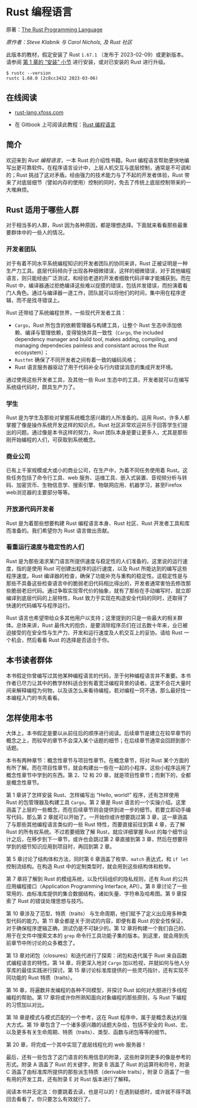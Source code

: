 # Rust 编程语言


原著：[The Rust Programming Language](https://doc.rust-lang.org/book/)

*原作者：Steve Klabnik 与 Carol Nichols, 及 Rust 社区*


此版本的教材，假定安装了 Rust `1.67.1` （发布于 2023-02-09）或更新版本。请参阅 [第 1 章的 “安装” 小节](docs/Ch01_Getting_Started.md#Installation) 进行安装，或对已安装的 Rust 进行升级。

```console
$ rustc --version
rustc 1.68.0 (2c8cc3432 2023-03-06)
```


## 在线阅读

- [rust-lang.xfoss.com](https://rust-lang.xfoss.com)

- 在 Gitbook 上可阅读此教程：[Rust 编程语言](https://rust.xfoss.com)

## 简介

欢迎来到 *Rust 编程语言*，一本 Rust 的介绍性书籍。Rust 编程语言帮助更快地编写出更可靠软件。在程序语言设计中，上层人机交互与底层控制，通常是不可调和的；Rust 挑战了这对矛盾。经由强力的技术能力与了不起的开发者体验，Rust 带来了对底层细节（譬如内存的使用）控制的同时，免去了传统上底层控制带来的一大堆麻烦。

## Rust 适用于哪些人群

对于相当多的人群，Rust 因为各种原因，都是理想选择。下面就来看看那些最重要群体中的一些人的情况。

### 开发者团队

对于有着不同水平系统编程知识的开发者团队的协同来讲，Rust 正被证明是一种生产力工具。底层代码倾向于出现各种细微错误，这样的细微错误，对于其他编程语言，则只能经由广泛测试，和经验老道的开发者细致代码评审才能捕获到。而在 Rust 中，编译器通过拒绝编译这些难以捉摸的错误，包括并发错误，而扮演着看门人角色。通过与编译器一道工作，团队就可以将他们的时间，集中用在程序逻辑，而不是找寻错误上。

Rust 还带给了系统编程世界，一些现代开发者工具：

- `Cargo`，Rust 所包含的依赖管理器与构建工具，让整个 Rust 生态中添加依赖、编译与管理依赖，变得愉快并具一致性（`Cargo`, the included dependency manager and build tool, makes adding, compiling, and managing dependecies painless and consistant across the Rust ecosystem）；
- `Rustfmt` 确保了不同开发者之间有着一致的编码风格；
- Rust 语言服务器驱动了用于代码补全与行内错误消息的集成开发环境。

通过使用这些开发者工具，及其他一些 Rust 生态中的工具，开发者就可以在编写系统级代码时，颇具生产力了。

### 学生

Rust 是为学生及那些对掌握系统概念感兴趣的人所准备的。运用 Rust，许多人都掌握了像是操作系统开发这样的知识点。Rust 社区非常欢迎并乐于回答学生们提出的问题。通过像是本书这样的努力，Rust 团队本身是要让更多人，尤其是那些刚开始编程的人们，可获取到系统概念。


### 商业公司

已有上千家规模或大或小的商业公司，在生产中，为着不同任务使用着 Rust。这些任务包括了命令行工具、web 服务、运维工具、嵌入式装置、音视频分析与转码、加密货币、生物信息学、搜索引擎、物联网应用、机器学习，甚至Firefox web浏览器的主要部分等等。

### 开放源代码开发者

Rust 是为着那些想要构建 Rust 编程语言本身、Rust 社区、Rust 开发者工具和库而准备的。我们希望你为 Rust 语言做出贡献。

### 看重运行速度与稳定性的人们

Rust 是为那些渴求某门语言所提供速度与稳定性的人们准备的。这里说的运行速度，指的是使用 Rust 可创建出程序的运行速度，以及 Rust 所能达到的编写这些程序速度。Rust 编译器的检查，确保了功能补充与重构的稳定性。这稳定性是与那些不具备这些检查语言中的脆弱老旧代码相比得出的，开发者通常害怕去修改那些脆弱老旧代码。通过争取实现零代价的抽象，就有了那些在手动编写时，就立即编译到底层代码的上层特性，Rust 致力于实现在构造安全代码的同时，还取得了快速的代码编写与程序运行。

Rust 语言也希望带给众多其他用户以支持；这里提到的只是一些最大的相关群体。总体来讲，Rust 最伟大的抱负，是要消除程序员们在过去数十年来，业已被迫接受的在安全性与生产力、开发和运行速度及人机交互上的妥协。请给 Rust 一个机会，然后看看 Rust 的选择是否适合于你。

## 本书读者群体

本书假定你曾编写过其他某种编程语言的代码，至于何种编程语言并不重要。本书作者已尽力让其中的教学材料适合到有着宽泛编程背景的读者。这里不会花大量时间来解释编程为何物，以及该怎么来看待编程。若对编程一窍不通，那么最好找一本编程入门的书先看看。

## 怎样使用本书

大体上，本书假定是要以从前往后的顺序进行阅读。后续章节是建立在较早章节的概念之上，而较早的章节不会深入某个话题的细节；在后续章节通常会回顾到那个话题。

本书有两种章节：概念性章节与项目性章节。在概念章节，将对 Rust 某个方面的有所了解。而在项目性章节，就会构建出一些在一起的小程序，这些小程序运用了概念性章节中学到的东西。第 2、12 和 20 章，就是项目性章节；而剩下的，全都是概念性章节。

第 1 章讲了怎样安装 Rust、怎样编写出 “Hello, world!” 程序，还有怎样使用 Rust 的包管理器及构建工具 `Cargo`。第 2 章是 Rust 语言的一个实操介绍。这里涵盖了上层的一些概念，而在后续章节则会提供到进一步的细节。若要立即动手编写代码，那么第 2 章就可以开始了。一开始你或许想要跳过第 3 章，这一章涵盖了与那些其他编程语言类似的一些 Rust 特性，而要直接前往到第 4 章，去了解 Rust 的所有权系统。不过若要细致了解 Rust，就应详细掌握 Rust 的每个细节设计之后，在移步到下一章节，或许也会跳过第 2 章直接到第 3 章，然后在想要将学到的细节知识应用到项目时，再回到第 2 章。

第 5 章讨论了结构体和方法，同时第 6 章涵盖了枚举、`match` 表达式，和 `if let` 控制流结构。在构造 Rust 中的定制类型时，就会用到这些结构体和枚举。

第 7 章将了解到 Rust 的模组系统，以及代码组织的隐私规则，还有 Rust 的公共应用编程接口（Application Programming Interface, API）。第 8 章讨论了一些常用的、由标准库提供的集合数据结构，诸如矢量、字符串及哈希图。第 9 章探索了 Rust 的错误处理思想与技巧。

第 10 章涉及了范型、特质（traits） 与生命周期，他们赋予了定义出应用多种类型代码的能力。第 11 章全都是关于测试的内容，即便有着 Rust 的安全性保证，对于确保程序逻辑正确，测试仍是不可缺少的。第 12 章将构建一个我们自己的、用于在文件中搜索文本的 `grep` 命令行工具功能子集的版本。到这里，就会用到先前章节中所讨论的众多概念了。

第 13 章对闭包（closures）和迭代进行了探索：闭包和迭代属于 Rust 来自函数式编程语言的特性。第 14 章，将更深入地对 `Cargo` 加以检视，并就如何与他人分享库的最佳实践进行探讨。第 15 章讨论标准库提供的一些灵巧指针，还有实现不同功能的 Rust 特质（traits）。

第 16 章，将遍数并发编程的各种不同模型，并探讨 Rust 如何对大胆进行多线程编程的帮助。第 17 章将或许你所熟知面向对象编程的那些原则，与 Rust 下编程的习惯加以对比。

第 18 章是模式与模式匹配的一个参考，这在 Rust 程序中，属于是概念表达的强大方式。第 19 章包含了一个诸多感兴趣的话题大杂烩，包括不安全的 Rust、宏，以及更多有关生命周期、特质（traits）、类型、函数与闭包等等的细节。

第 20 章，将完成一个其中实现了底层线程化的 web 服务器！

最后，还有一些包含了这门语言的有用信息的附录，这些附录则更多的像是参考的形式。附录 A 涵盖了 Rust 的关键字，附录 B 涵盖了 Rust 的运算符和符号，附录 C 涵盖了由标准库所提供的那些派生特质（derivable traits），附录 D 涵盖了一些有用的开发工具，还有附录 E 对 Rust 版本进行了解释。

阅读本书并无定法：你要跳着去读，也是可以的！在遇到疑惑时，或许就不得不跳回去看看了。你只要怎么有效就行了。

